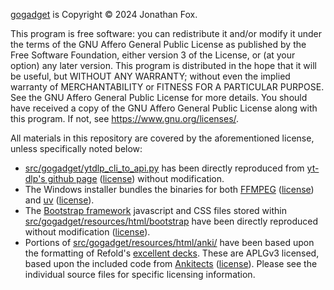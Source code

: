 <!-- Copyright: © 2024 Jonathan Fox
License: GNU AGPL, version 3 or later; http://www.gnu.org/licenses/agpl.html
Full source code: https://github.com/jonathanfox5/gogadget -->

[gogadget](https://github.com/jonathanfox5/gogadget) is Copyright © 2024 Jonathan Fox.

This program is free software: you can redistribute it and/or modify it under the terms of the GNU Affero General Public License as published by the Free Software Foundation, either version 3 of the License, or (at your option) any later version. This program is distributed in the hope that it will be useful, but WITHOUT ANY WARRANTY; without even the implied warranty of MERCHANTABILITY or FITNESS FOR A PARTICULAR PURPOSE. See the GNU Affero General Public License for more details. You should have received a copy of the GNU Affero General Public License along with this program. If not, see <https://www.gnu.org/licenses/>.

All materials in this repository are covered by the aforementioned license, unless specifically noted below:

- [src/gogadget/ytdlp_cli_to_api.py](https://github.com/jonathanfox5/gogadget/blob/main/gogadget/ytdlp_cli_to_api.py) has been directly reproduced from [yt-dlp's github page](https://github.com/yt-dlp/yt-dlp/blob/master/devscripts/cli_to_api.py) ([license](https://raw.githubusercontent.com/yt-dlp/yt-dlp/refs/heads/master/LICENSE)) without modification.
- The Windows installer bundles the binaries for both [FFMPEG](https://ffmpeg.org) ([license](https://ffmpeg.org/legal.html)) and [uv](https://github.com/astral-sh/uv) ([license](https://github.com/astral-sh/uv/blob/main/LICENSE-MIT)).
- The [Bootstrap framework](https://getbootstrap.com) javascript and CSS files stored within [src/gogadget/resources/html/bootstrap](https://github.com/jonathanfox5/gogadget/tree/main/src/gogadget/resources/html/bootstrap) have been directly reproduced without modification ([license](https://github.com/twbs/bootstrap/blob/main/LICENSE)).
- Portions of [src/gogadget/resources/html/anki/](https://github.com/jonathanfox5/gogadget/tree/main/src/gogadget/resources/html/anki) have been based upon the formatting of Refold's [excellent decks](https://refold.la/category/decks/). These are APLGv3 licensed, based upon the included code from [Ankitects](https://github.com/ankitects/anki) ([license](https://github.com/ankitects/anki/blob/main/LICENSE)). Please see the individual source files for specific licensing information.
